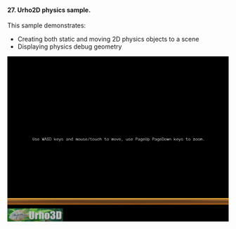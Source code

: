 #### 27. Urho2D physics sample.

This sample demonstrates:
- Creating both static and moving 2D physics objects to a scene
- Displaying physics debug geometry

![Screenshot](Video.gif)